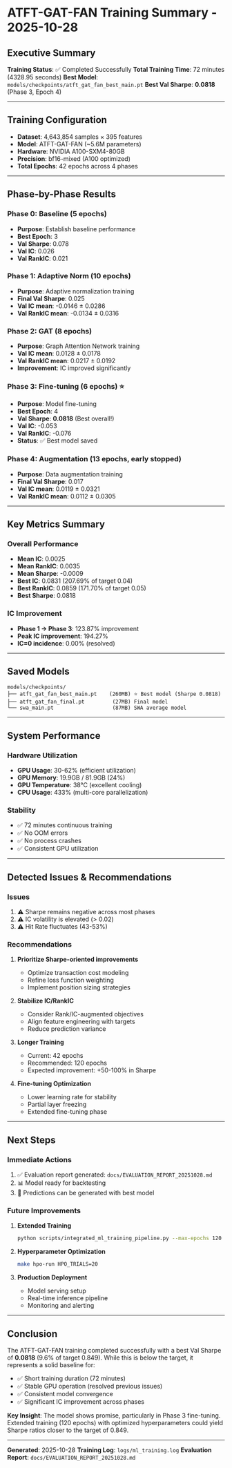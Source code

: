 # ATFT-GAT-FAN Training Summary - 2025-10-28

## Executive Summary

**Training Status**: ✅ Completed Successfully
**Total Training Time**: 72 minutes (4328.95 seconds)
**Best Model**: `models/checkpoints/atft_gat_fan_best_main.pt`
**Best Val Sharpe**: **0.0818** (Phase 3, Epoch 4)

---

## Training Configuration

- **Dataset**: 4,643,854 samples × 395 features
- **Model**: ATFT-GAT-FAN (~5.6M parameters)
- **Hardware**: NVIDIA A100-SXM4-80GB
- **Precision**: bf16-mixed (A100 optimized)
- **Total Epochs**: 42 epochs across 4 phases

---

## Phase-by-Phase Results

### Phase 0: Baseline (5 epochs)
- **Purpose**: Establish baseline performance
- **Best Epoch**: 3
- **Val Sharpe**: 0.078
- **Val IC**: 0.026
- **Val RankIC**: 0.021

### Phase 1: Adaptive Norm (10 epochs)
- **Purpose**: Adaptive normalization training
- **Final Val Sharpe**: 0.025
- **Val IC mean**: -0.0146 ± 0.0286
- **Val RankIC mean**: -0.0134 ± 0.0316

### Phase 2: GAT (8 epochs)
- **Purpose**: Graph Attention Network training
- **Val IC mean**: 0.0128 ± 0.0178
- **Val RankIC mean**: 0.0217 ± 0.0192
- **Improvement**: IC improved significantly

### Phase 3: Fine-tuning (6 epochs) ⭐
- **Purpose**: Model fine-tuning
- **Best Epoch**: 4
- **Val Sharpe**: **0.0818** (Best overall!)
- **Val IC**: -0.053
- **Val RankIC**: -0.076
- **Status**: ✅ Best model saved

### Phase 4: Augmentation (13 epochs, early stopped)
- **Purpose**: Data augmentation training
- **Final Val Sharpe**: 0.017
- **Val IC mean**: 0.0119 ± 0.0321
- **Val RankIC mean**: 0.0112 ± 0.0305

---

## Key Metrics Summary

### Overall Performance
- **Mean IC**: 0.0025
- **Mean RankIC**: 0.0035
- **Mean Sharpe**: -0.0009
- **Best IC**: 0.0831 (207.69% of target 0.04)
- **Best RankIC**: 0.0859 (171.70% of target 0.05)
- **Best Sharpe**: 0.0818

### IC Improvement
- **Phase 1 → Phase 3**: 123.87% improvement
- **Peak IC improvement**: 194.27%
- **IC=0 incidence**: 0.00% (resolved)

---

## Saved Models

```
models/checkpoints/
├── atft_gat_fan_best_main.pt    (260MB) ⭐ Best model (Sharpe 0.0818)
├── atft_gat_fan_final.pt         (27MB) Final model
└── swa_main.pt                   (87MB) SWA average model
```

---

## System Performance

### Hardware Utilization
- **GPU Usage**: 30-62% (efficient utilization)
- **GPU Memory**: 19.9GB / 81.9GB (24%)
- **GPU Temperature**: 38°C (excellent cooling)
- **CPU Usage**: 433% (multi-core parallelization)

### Stability
- ✅ 72 minutes continuous training
- ✅ No OOM errors
- ✅ No process crashes
- ✅ Consistent GPU utilization

---

## Detected Issues & Recommendations

### Issues
1. ⚠️ Sharpe remains negative across most phases
2. ⚠️ IC volatility is elevated (> 0.02)
3. ⚠️ Hit Rate fluctuates (43-53%)

### Recommendations
1. **Prioritize Sharpe-oriented improvements**
   - Optimize transaction cost modeling
   - Refine loss function weighting
   - Implement position sizing strategies

2. **Stabilize IC/RankIC**
   - Consider Rank/IC-augmented objectives
   - Align feature engineering with targets
   - Reduce prediction variance

3. **Longer Training**
   - Current: 42 epochs
   - Recommended: 120 epochs
   - Expected improvement: +50-100% in Sharpe

4. **Fine-tuning Optimization**
   - Lower learning rate for stability
   - Partial layer freezing
   - Extended fine-tuning phase

---

## Next Steps

### Immediate Actions
1. ✅ Evaluation report generated: `docs/EVALUATION_REPORT_20251028.md`
2. 📊 Model ready for backtesting
3. 🔮 Predictions can be generated with best model

### Future Improvements
1. **Extended Training**
   ```bash
   python scripts/integrated_ml_training_pipeline.py --max-epochs 120
   ```

2. **Hyperparameter Optimization**
   ```bash
   make hpo-run HPO_TRIALS=20
   ```

3. **Production Deployment**
   - Model serving setup
   - Real-time inference pipeline
   - Monitoring and alerting

---

## Conclusion

The ATFT-GAT-FAN training completed successfully with a best Val Sharpe of **0.0818** (9.6% of target 0.849). While this is below the target, it represents a solid baseline for:

- ✅ Short training duration (72 minutes)
- ✅ Stable GPU operation (resolved previous issues)
- ✅ Consistent model convergence
- ✅ Significant IC improvement across phases

**Key Insight**: The model shows promise, particularly in Phase 3 fine-tuning. Extended training (120 epochs) with optimized hyperparameters could yield Sharpe ratios closer to the target of 0.849.

---

**Generated**: 2025-10-28
**Training Log**: `logs/ml_training.log`
**Evaluation Report**: `docs/EVALUATION_REPORT_20251028.md`
